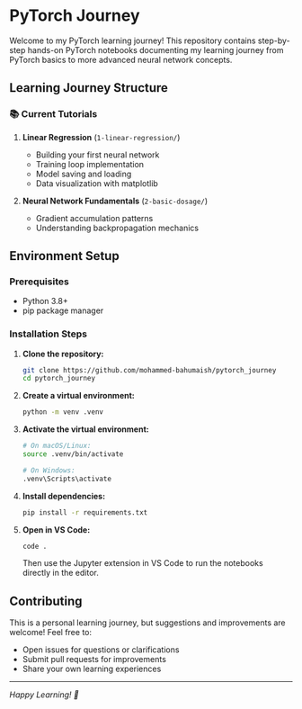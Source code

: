 # PyTorch Journey

Welcome to my PyTorch learning journey! This repository contains step-by-step hands-on PyTorch notebooks documenting my learning journey from PyTorch basics to more advanced neural network concepts.

## Learning Journey Structure

### 📚 Current Tutorials

1. **Linear Regression** (`1-linear-regression/`)
   - Building your first neural network
   - Training loop implementation
   - Model saving and loading
   - Data visualization with matplotlib

2. **Neural Network Fundamentals** (`2-basic-dosage/`)
   - Gradient accumulation patterns
   - Understanding backpropagation mechanics

## Environment Setup

### Prerequisites
- Python 3.8+
- pip package manager

### Installation Steps

1. **Clone the repository:**
   ```bash
   git clone https://github.com/mohammed-bahumaish/pytorch_journey
   cd pytorch_journey
   ```

2. **Create a virtual environment:**
   ```bash
   python -m venv .venv
   ```

3. **Activate the virtual environment:**
   ```bash
   # On macOS/Linux:
   source .venv/bin/activate

   # On Windows:
   .venv\Scripts\activate
   ```

4. **Install dependencies:**
   ```bash
   pip install -r requirements.txt
   ```

5. **Open in VS Code:**
   ```bash
   code .
   ```
   Then use the Jupyter extension in VS Code to run the notebooks directly in the editor.

## Contributing

This is a personal learning journey, but suggestions and improvements are welcome! Feel free to:
- Open issues for questions or clarifications
- Submit pull requests for improvements
- Share your own learning experiences


---

*Happy Learning! 🚀*